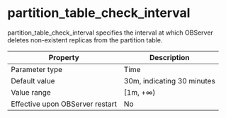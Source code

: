 partition_table_check_interval 
===================================================

partition_table_check_interval specifies the interval at which OBServer deletes non-existent replicas from the partition table. 


|          **Property**           |      **Description**       |
|---------------------------------|----------------------------|
| Parameter type                  | Time                       |
| Default value                   | 30m, indicating 30 minutes |
| Value range                     | \[1m, +∞)                  |
| Effective upon OBServer restart | No                         |



